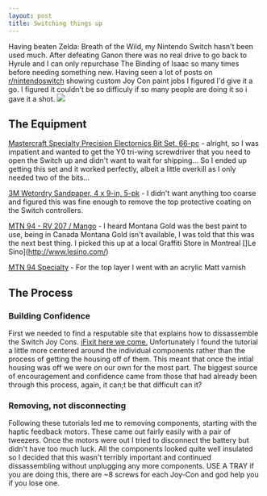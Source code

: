 ```yaml
---
layout: post
title: Switching things up
---
```

Having beaten Zelda: Breath of the Wild, my Nintendo Switch hasn't been used much. After defeating Ganon there was no real drive to go back to Hyrule and I can only repurchase The Binding of Isaac so many times before needing something new. Having seen a lot of posts on [r/nintendoswitch](http://reddit.com/r/nintendoswitch) showing custom Joy Con paint jobs I figured I'd give it a go. I figured it couldn't be so difficuly if so many people are doing it so i gave it a shot.
<img src="{{ site.baseurl }}assets/img/switch_full_view.jpg">

## The Equipment
[Mastercraft Specialty Precision Electornics Bit Set, 66-pc](http://www.canadiantire.ca/en/pdp/mastercraft-specialty-precision-electronics-bit-set-66-pc-0573624p.html) - alright, so I was impatient and wanted to get the Y0 tri-wing screwdriver that you need to open the Switch up and didn't want to wait for shipping... So I ended up getting this set and it worked perfectly, albeit a little overkill as I only needed two of the bits...

[3M Wetordry Sandpaper, 4 x 9-in, 5-pk](http://www.canadiantire.ca/en/pdp/3m-wetordry-sandpaper-4-x-9-in-5-pk-0475844p.html#srp) - I didn't want anything too coarse and figured this was fine enough to remove the top protective coating on the Switch controllers. 

[MTN 94 - RV 207 / Mango](http://www.mtncolors.com/product/mtn-94/) - I heard Montana Gold was the best paint to use, being in Canada Montana Gold isn't available, I was told that this was the next best thing. I picked this up at a local Graffiti Store in Montreal []Le Sino](http://www.lesino.com/)

[MTN 94 Specialty](http://www.montanacolors.com/webapp/spray?id=564) - For the top layer I went with an acrylic Matt varnish

## The Process
### Building Confidence
First we needed to find a resputable site that explains how to dissassemble the Switch Joy Cons. [iFixit here we come.](https://www.ifixit.com/Teardown/Nintendo+Switch+Teardown/78263) Unfortunately I found the tutorial a little more centered around the individual components rather than the process of getting the housing off of them. This meant that once the intial housing was off we were on our own for the most part. The biggest source of encouragement and confidence came from those that had already been through this process, again, it can;t be that difficult can it? 

### Removing, not disconnecting
Following these tutorials led me to removing components, starting with the haptic feedback motors. These came out fairly easily with a pair of tweezers. Once the motors were out I tried to disconnect the battery but didn't have too much luck. All the components looked quite well insulated so I decided that this wasn't terribly important and continued dissassembling without unplugging any more components. USE A TRAY if you are doing this, there are ~8 screws for each Joy-Con and god help you if you lose one. 





